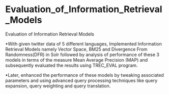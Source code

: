 # Evaluation_of_Information_Retrieval_Models
Evaluation of Information Retrieval Models

•With given twitter data of 5 different languages, Implemented Information Retrieval Models namely Vector Space, BM25 and Divergence From Randomness(DFR) in Solr followed by analysis of performance of these 3 models in terms of the measure Mean Average Precision (MAP) and subsequently evaluated the results using TREC_EVAL program.

•Later, enhanced the performance of these models by tweaking associated parameters and using advanced query processing techniques like query expansion, query weighting and query translation.
